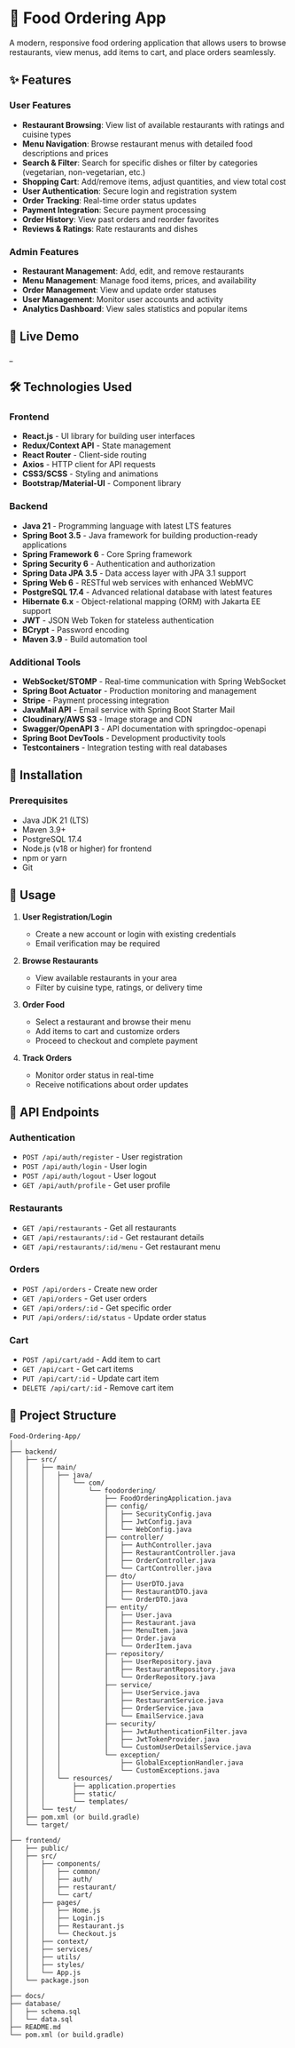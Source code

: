 # 🍕 Food Ordering App

A modern, responsive food ordering application that allows users to browse restaurants, view menus, add items to cart, and place orders seamlessly.


## ✨ Features

### User Features
- **Restaurant Browsing**: View list of available restaurants with ratings and cuisine types
- **Menu Navigation**: Browse restaurant menus with detailed food descriptions and prices
- **Search & Filter**: Search for specific dishes or filter by categories (vegetarian, non-vegetarian, etc.)
- **Shopping Cart**: Add/remove items, adjust quantities, and view total cost
- **User Authentication**: Secure login and registration system
- **Order Tracking**: Real-time order status updates
- **Payment Integration**: Secure payment processing
- **Order History**: View past orders and reorder favorites
- **Reviews & Ratings**: Rate restaurants and dishes

### Admin Features
- **Restaurant Management**: Add, edit, and remove restaurants
- **Menu Management**: Manage food items, prices, and availability
- **Order Management**: View and update order statuses
- **User Management**: Monitor user accounts and activity
- **Analytics Dashboard**: View sales statistics and popular items

## 🎯 Live Demo
_ 

## 🛠 Technologies Used

### Frontend
- **React.js** - UI library for building user interfaces
- **Redux/Context API** - State management
- **React Router** - Client-side routing
- **Axios** - HTTP client for API requests
- **CSS3/SCSS** - Styling and animations
- **Bootstrap/Material-UI** - Component library

### Backend
- **Java 21** - Programming language with latest LTS features
- **Spring Boot 3.5** - Java framework for building production-ready applications
- **Spring Framework 6** - Core Spring framework
- **Spring Security 6** - Authentication and authorization
- **Spring Data JPA 3.5** - Data access layer with JPA 3.1 support
- **Spring Web 6** - RESTful web services with enhanced WebMVC
- **PostgreSQL 17.4** - Advanced relational database with latest features
- **Hibernate 6.x** - Object-relational mapping (ORM) with Jakarta EE support
- **JWT** - JSON Web Token for stateless authentication
- **BCrypt** - Password encoding
- **Maven 3.9** - Build automation tool

### Additional Tools
- **WebSocket/STOMP** - Real-time communication with Spring WebSocket
- **Spring Boot Actuator** - Production monitoring and management
- **Stripe** - Payment processing integration
- **JavaMail API** - Email service with Spring Boot Starter Mail
- **Cloudinary/AWS S3** - Image storage and CDN
- **Swagger/OpenAPI 3** - API documentation with springdoc-openapi
- **Spring Boot DevTools** - Development productivity tools
- **Testcontainers** - Integration testing with real databases

## 🚀 Installation

### Prerequisites
- Java JDK 21 (LTS)
- Maven 3.9+
- PostgreSQL 17.4
- Node.js (v18 or higher) for frontend
- npm or yarn
- Git

## 📱 Usage

1. **User Registration/Login**
   - Create a new account or login with existing credentials
   - Email verification may be required

2. **Browse Restaurants**
   - View available restaurants in your area
   - Filter by cuisine type, ratings, or delivery time

3. **Order Food**
   - Select a restaurant and browse their menu
   - Add items to cart and customize orders
   - Proceed to checkout and complete payment

4. **Track Orders**
   - Monitor order status in real-time
   - Receive notifications about order updates

## 🔗 API Endpoints

### Authentication
- `POST /api/auth/register` - User registration
- `POST /api/auth/login` - User login
- `POST /api/auth/logout` - User logout
- `GET /api/auth/profile` - Get user profile

### Restaurants
- `GET /api/restaurants` - Get all restaurants
- `GET /api/restaurants/:id` - Get restaurant details
- `GET /api/restaurants/:id/menu` - Get restaurant menu

### Orders
- `POST /api/orders` - Create new order
- `GET /api/orders` - Get user orders
- `GET /api/orders/:id` - Get specific order
- `PUT /api/orders/:id/status` - Update order status

### Cart
- `POST /api/cart/add` - Add item to cart
- `GET /api/cart` - Get cart items
- `PUT /api/cart/:id` - Update cart item
- `DELETE /api/cart/:id` - Remove cart item

## 📁 Project Structure

```
Food-Ordering-App/
│
├── backend/
│   ├── src/
│   │   ├── main/
│   │   │   ├── java/
│   │   │   │   └── com/
│   │   │   │       └── foodordering/
│   │   │   │           ├── FoodOrderingApplication.java
│   │   │   │           ├── config/
│   │   │   │           │   ├── SecurityConfig.java
│   │   │   │           │   ├── JwtConfig.java
│   │   │   │           │   └── WebConfig.java
│   │   │   │           ├── controller/
│   │   │   │           │   ├── AuthController.java
│   │   │   │           │   ├── RestaurantController.java
│   │   │   │           │   ├── OrderController.java
│   │   │   │           │   └── CartController.java
│   │   │   │           ├── dto/
│   │   │   │           │   ├── UserDTO.java
│   │   │   │           │   ├── RestaurantDTO.java
│   │   │   │           │   └── OrderDTO.java
│   │   │   │           ├── entity/
│   │   │   │           │   ├── User.java
│   │   │   │           │   ├── Restaurant.java
│   │   │   │           │   ├── MenuItem.java
│   │   │   │           │   ├── Order.java
│   │   │   │           │   └── OrderItem.java
│   │   │   │           ├── repository/
│   │   │   │           │   ├── UserRepository.java
│   │   │   │           │   ├── RestaurantRepository.java
│   │   │   │           │   └── OrderRepository.java
│   │   │   │           ├── service/
│   │   │   │           │   ├── UserService.java
│   │   │   │           │   ├── RestaurantService.java
│   │   │   │           │   ├── OrderService.java
│   │   │   │           │   └── EmailService.java
│   │   │   │           ├── security/
│   │   │   │           │   ├── JwtAuthenticationFilter.java
│   │   │   │           │   ├── JwtTokenProvider.java
│   │   │   │           │   └── CustomUserDetailsService.java
│   │   │   │           └── exception/
│   │   │   │               ├── GlobalExceptionHandler.java
│   │   │   │               └── CustomExceptions.java
│   │   │   └── resources/
│   │   │       ├── application.properties
│   │   │       ├── static/
│   │   │       └── templates/
│   │   └── test/
│   ├── pom.xml (or build.gradle)
│   └── target/
│
├── frontend/
│   ├── public/
│   ├── src/
│   │   ├── components/
│   │   │   ├── common/
│   │   │   ├── auth/
│   │   │   ├── restaurant/
│   │   │   └── cart/
│   │   ├── pages/
│   │   │   ├── Home.js
│   │   │   ├── Login.js
│   │   │   ├── Restaurant.js
│   │   │   └── Checkout.js
│   │   ├── context/
│   │   ├── services/
│   │   ├── utils/
│   │   ├── styles/
│   │   └── App.js
│   └── package.json
│
├── docs/
├── database/
│   ├── schema.sql
│   └── data.sql
├── README.md
└── pom.xml (or build.gradle)
```



